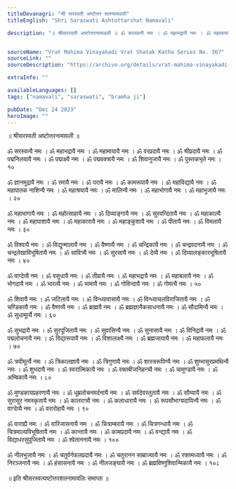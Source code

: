 ```yaml
---
titleDevanagri: "श्री सरस्वती अष्टोत्तर शतनामावली"
titleEnglish: "Shri Saraswati Ashtottarshat Namavali"

description: "॥ श्रीसरस्वती अष्टोत्तरनामावली ॥ ॐ सरस्वत्यै नमः । ॐ महाभद्रायै नमः । ॐ महामायायै नमः । ॐ वरप्रदायै नमः । ॐ श्रीप्रदायै नमः । ॐ पद्मनिलयायै नमः । ॐ पद्माक्ष्यै नमः । ॐ पद्मवक्त्रायै नमः । ॐ शिवानुजायै नमः ।  ॐ पुस्तकभृते नमः ।  १०"


sourceName: "Vrat Mahima Vinayakadi Vrat Shatak Katha Series No. 367"
sourceLink: ""
sourceDescription: "https://archive.org/details/vrat-mahima-vinayakadi-vrat-shatak-katha-series-no.-367-thanjavur-sarasvati-mahal-series/mode/1up  <br> https://sanskritdocuments.org/doc_devii/sarasvatii108-5.html "

extraInfo: ""

availableLanguages: []
tags: ["namavali", "saraswati", "bramha ji"]

pubDate: "Dec 24 2023"
heroImage: ""
---
```

<div class="leading-10">॥ श्रीसरस्वती अष्टोत्तरनामावली ॥<br/><br/>ॐ सरस्वत्यै नमः । ॐ महाभद्रायै नमः । ॐ महामायायै नमः । ॐ वरप्रदायै नमः । ॐ श्रीप्रदायै नमः । ॐ पद्मनिलयायै नमः । ॐ पद्माक्ष्यै नमः । ॐ पद्मवक्त्रायै नमः । ॐ शिवानुजायै नमः ।  ॐ पुस्तकभृते नमः ।  १०<br/><br/>ॐ ज्ञानमुद्रायै नमः ।  ॐ रमायै नमः । ॐ परायै नमः । ॐ कामरूपायै नमः । ॐ महाविद्यायै नमः । ॐ महापातक नाशिन्यै नमः । ॐ महाश्रयायै नमः । ॐ मालिन्यै नमः । ॐ महाभोगायै नमः । ॐ महाभुजायै नमः ।  २०<br/><br/>ॐ महाभागायै नमः । ॐ महोत्साहायै नमः ।  ॐ दिव्याङ्गायै नमः ।  ॐ सुरवन्दितायै नमः ।  ॐ महाकाल्यै नमः ।  ॐ महापाशायै नमः ।  ॐ महाकारायै नमः । ॐ महाङ्कुशायै नमः । ॐ पीतायै नमः । ॐ विमलायै नमः ।  ३०<br/><br/>ॐ विश्वायै नमः । ॐ विद्युन्मालायै नमः ।  ॐ वैष्णव्यै नमः ।  ॐ चन्द्रिकायै नमः ।  ॐ चन्द्रवदनायै नमः ।  ॐ चन्द्रलेखाविभूषितायै नमः ।  ॐ सावित्र्यै नमः ।  ॐ सुरसायै नमः ।  ॐ देव्यै नमः । ॐ दिव्यालङ्कारभूषितायै नमः ।  ४०<br/><br/>ॐ वाग्देव्यै नमः ।  ॐ वसुधायै नमः ।  ॐ तीव्रायै नमः ।  ॐ महाभद्रायै नमः ।  ॐ महाबलायै नमः ।  ॐ भोगदायै नमः ।  ॐ भारत्यै नमः ।  ॐ भामायै नमः ।  ॐ गोविन्दायै नमः ।  ॐ गोमत्यै नमः ।  ५०<br/><br/>ॐ शिवायै नमः । ॐ जटिलायै नमः ।  ॐ विन्ध्यावासायै नमः ।  ॐ विन्ध्याचलविराजितायै नमः ।  ॐ चण्डिकायै नमः ।  ॐ वैष्णव्यै नमः ।  ॐ ब्राह्मयै नमः ।  ॐ ब्रह्मज्ञानैकसाधनायै नमः ।  ॐ सौदामिन्यै नमः ।  ॐ सुधामूर्त्यै नमः ।  ६०<br/><br/>ॐ सुभद्रायै नमः ।  ॐ सुरपूजितायै नमः ।  ॐ सुवासिन्यै नमः ।  ॐ सुनासायै नमः ।  ॐ विनिद्रायै नमः ।  ॐ पद्मलोचनायै नमः ।  ॐ विद्यारूपायै नमः ।  ॐ विशालाक्ष्यै नमः ।  ॐ ब्रह्मजायायै नमः ।  ॐ महाफलायै नमः ।  ७०<br/><br/>ॐ त्रयीमूर्त्यै नमः ।  ॐ त्रिकालज्ञायै नमः ।  ॐ त्रिगुणायै नमः ।  ॐ शास्त्ररूपिण्यै नमः ।  ॐ शुम्भासुरप्रमथिन्यै नमः ।  ॐ शुभदायै नमः ।  ॐ स्वरात्मिकायै नमः ।  ॐ रक्तबीजनिहन्त्र्यै नमः ।  ॐ चामुण्डायै नमः ।  ॐ अम्बिकायै नमः ।  ८०<br/><br/>ॐ मुण्डकायप्रहरणायै नमः ।  ॐ धूम्रलोचनमर्दनायै नमः ।  ॐ सर्वदेवस्तुतायै नमः ।  ॐ सौम्यायै नमः ।  ॐ सुरासुर नमस्कृतायै नमः ।  ॐ कालरात्र्यै नमः ।  ॐ कलाधारायै नमः ।  ॐ रूपसौभाग्यदायिन्यै नमः ।  ॐ वाग्देव्यै नमः ।  ॐ वरारोहायै नमः ।  ९०<br/><br/>ॐ वाराह्यै नमः ।  ॐ वारिजासनायै नमः ।  ॐ चित्राम्बरायै नमः ।  ॐ चित्रगन्धायै नमः ।  ॐ चित्रमाल्यविभूषितायै नमः ।  ॐ कान्तायै नमः ।  ॐ कामप्रदायै नमः ।  ॐ वन्द्यायै नमः ।  ॐ विद्याधरसुपूजितायै नमः ।  ॐ श्वेताननायै नमः ।  १००<br/><br/>ॐ नीलभुजायै नमः ।  ॐ चतुर्वर्गफलप्रदायै नमः ।  ॐ चतुरानन साम्राज्यायै नमः । ॐ रक्तमध्यायै नमः । ॐ निरञ्जनायै नमः । ॐ हंसासनायै नमः । ॐ नीलजङ्घायै नमः ।  ॐ ब्रह्मविष्णुशिवान्मिकायै नमः ।  १०८<br/><br/>॥ इति श्रीसरस्वत्यष्टोत्तरशतनामावलिः समाप्ता ॥<br/></div>